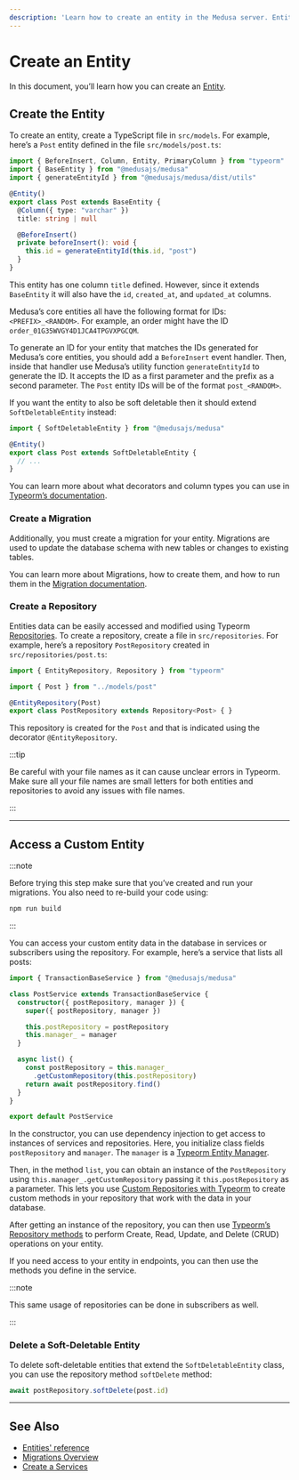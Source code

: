 ```yaml
---
description: 'Learn how to create an entity in the Medusa server. Entities are a representation of database tables in the Medusa server. This guide also explains how to create a repository and access and delete the entity.'
---
```


# Create an Entity

In this document, you’ll learn how you can create an [Entity](overview.md).

## Create the Entity

To create an entity, create a TypeScript file in `src/models`. For example, here’s a `Post` entity defined in the file `src/models/post.ts`:

```ts title=src/models/post.ts
import { BeforeInsert, Column, Entity, PrimaryColumn } from "typeorm"
import { BaseEntity } from "@medusajs/medusa"
import { generateEntityId } from "@medusajs/medusa/dist/utils"

@Entity()
export class Post extends BaseEntity {
  @Column({ type: "varchar" })
  title: string | null

  @BeforeInsert()
  private beforeInsert(): void {
    this.id = generateEntityId(this.id, "post")
  }
}
```

This entity has one column `title` defined. However, since it extends `BaseEntity` it will also have the `id`, `created_at`, and `updated_at` columns.

Medusa’s core entities all have the following format for IDs: `<PREFIX>_<RANDOM>`. For example, an order might have the ID `order_01G35WVGY4D1JCA4TPGVXPGCQM`.

To generate an ID for your entity that matches the IDs generated for Medusa’s core entities, you should add a `BeforeInsert` event handler. Then, inside that handler use Medusa’s utility function `generateEntityId` to generate the ID. It accepts the ID as a first parameter and the prefix as a second parameter. The `Post` entity IDs will be of the format `post_<RANDOM>`.

If you want the entity to also be soft deletable then it should extend `SoftDeletableEntity` instead:

```ts
import { SoftDeletableEntity } from "@medusajs/medusa"

@Entity()
export class Post extends SoftDeletableEntity {
  // ...
}
```

You can learn more about what decorators and column types you can use in [Typeorm’s documentation](https://typeorm.io/entities).

### Create a Migration

Additionally, you must create a migration for your entity. Migrations are used to update the database schema with new tables or changes to existing tables.

You can learn more about Migrations, how to create them, and how to run them in the [Migration documentation](../migrations/overview.md).

### Create a Repository

Entities data can be easily accessed and modified using Typeorm [Repositories](https://typeorm.io/working-with-repository). To create a repository, create a file in `src/repositories`. For example, here’s a repository `PostRepository` created in `src/repositories/post.ts`:

```ts title=src/repositories/post.ts
import { EntityRepository, Repository } from "typeorm"

import { Post } from "../models/post"

@EntityRepository(Post)
export class PostRepository extends Repository<Post> { }
```

This repository is created for the `Post` and that is indicated using the decorator `@EntityRepository`.

:::tip

Be careful with your file names as it can cause unclear errors in Typeorm. Make sure all your file names are small letters for both entities and repositories to avoid any issues with file names.

:::

---

## Access a Custom Entity

:::note

Before trying this step make sure that you’ve created and run your migrations. You also need to re-build your code using:

```bash npm2yarn
npm run build
```

:::

You can access your custom entity data in the database in services or subscribers using the repository. For example, here’s a service that lists all posts:

```ts
import { TransactionBaseService } from "@medusajs/medusa"

class PostService extends TransactionBaseService {
  constructor({ postRepository, manager }) {
    super({ postRepository, manager })

    this.postRepository = postRepository
    this.manager_ = manager
  }

  async list() {
    const postRepository = this.manager_
      .getCustomRepository(this.postRepository)
    return await postRepository.find()
  }
}

export default PostService
```

In the constructor, you can use dependency injection to get access to instances of services and repositories. Here, you initialize class fields `postRepository` and `manager`. The `manager` is a [Typeorm Entity Manager](https://typeorm.io/working-with-entity-manager).

Then, in the method `list`, you can obtain an instance of the `PostRepository` using `this.manager_.getCustomRepository` passing it `this.postRepository` as a parameter. This lets you use [Custom Repositories with Typeorm](https://typeorm.io/custom-repository) to create custom methods in your repository that work with the data in your database.

After getting an instance of the repository, you can then use [Typeorm’s Repository methods](https://typeorm.io/repository-api) to perform Create, Read, Update, and Delete (CRUD) operations on your entity.

If you need access to your entity in endpoints, you can then use the methods you define in the service.

:::note

This same usage of repositories can be done in subscribers as well.

:::

### Delete a Soft-Deletable Entity

To delete soft-deletable entities that extend the `SoftDeletableEntity` class, you can use the repository method `softDelete` method:

```ts
await postRepository.softDelete(post.id)
```

---

## See Also

- [Entities' reference](../../../references/entities/classes/Address.md)
- [Migrations Overview](../migrations/overview.md)
- [Create a Services](../services/create-service.md)
